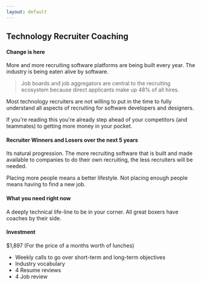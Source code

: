 ```yaml
---
layout: default
---
```

<!--

What is the goal of the recruiters job? placing people into jobs and having them come back when they leave

Why am I writing? To sell recruiters the idea of being coached

What do I want to say? I want to explain I can help them build their own systems on paper to excel more than the software after their jobs

What do I want to accomplish? (What is my motivation for writing?)  I want to get hired by recruiters for 12 weeks of coaching to increase their placements and lower the time they spend on most of the tasks they do now

What is the next step? Will my reader know what the next step is, and who is to take that action? To have a brief phone conversation for around 15 minutes to go over a one of their current placements to show them I can be their secret weapon

-->

## Technology Recruiter Coaching 

#### Change is here

More and more recruiting software platforms are being built every year. The industry is being eaten alive by software. 

> Job boards and job aggregators are central to the recruiting ecosystem because direct applicants make up 48% of all hires.

Most technology recruiters are not willing to put in the time to fully understand all aspects of recruiting for software developers and designers. 

If you're reading this you're already step ahead of your competitors (and teammates) to getting more money in your pocket.

#### Recruiter Winners and Losers over the next 5 years

Its natural progression. The more recruiting software that is built and made available to companies to do their own recruiting, the less recruiters will be needed. 

Placing more people means a better lifestyle. Not placing enough people means having to find a new job.

#### What you need right now

A deeply technical life-line to be in your corner. All great boxers have coaches by their side. 

#### Investment

$1,897 (For the price of a months worth of lunches)

* Weekly calls to go over short-term and long-term objectives
* Industry vocabulary 
* 4 Resume reviews
* 4 Job review
